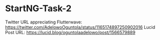 # StartNG-Task-2
Twitter URL appreciating Flutterwave: https://twitter.com/AdelowoOguntola/status/1165174897250902016
Lucid Post URL: https://lucid.blog/oguntolaadelowo/post/1566579889
